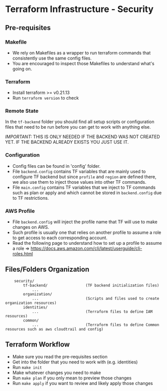 # Terraform Infrastructure - Security

## Pre-requisites

### Makefile
- We rely on Makefiles as a wrapper to run terraform commands that consistently use the same config files.
- You are encouraged to inspect those Makefiles to understand what's going on.

### Terraform
- Install terraform >= v0.21.13
- Run `terraform version` to check

### Remote State
In the `tf-backend` folder you should find all setup scripts or configuration files that need to be run before you can get to work with anything else.

*IMPORTANT:* THIS IS ONLY NEEDED IF THE BACKEND WAS NOT CREATED YET. IF THE BACKEND ALREADY EXISTS YOU JUST USE IT.

### Configuration
- Config files can be found in 'config' folder.
- File `backend.config` contains TF variables that are mainly used to configure TF backend but since `profile` and `region` are defined there, we also use them to inject those values into other TF commands.
- File `main.config` contains TF variables that we inject to TF commands such as plan or apply and which cannot be stored in `backend.config` due to TF restrictions.

### AWS Profile
- File `backend.config` will inject the profile name that TF will use to make changes on AWS.
- Such profile is usually one that relies on another profile to assume a role to get access to each corresponding account.
- Read the following page to understand how to set up a profile to assume a role => https://docs.aws.amazon.com/cli/latest/userguide/cli-roles.html


## Files/Folders Organization
```
    security/
        tf-backend/                 (TF backend initialization files)
            ...
        organization/
            ...                     (Scripts and files used to create organization resources)
        identities/
            ...                     (Terraform files to define IAM resources)
        common/
            ...                     (Terraform files to define Common resources such as aws cloudtrail and config)
```

## Terraform Workflow
- Make sure you read the pre-requisites section
- Get into the folder that you need to work with (e.g. identities)
- Run `make init`
- Make whatever changes you need to make
- Run `make plan` if you only mean to preview those changes
- Run `make apply` if you want to review and likely apply those changes
